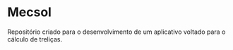 # Mecsol
Repositório criado para o desenvolvimento de um aplicativo voltado para o cálculo de treliças.
